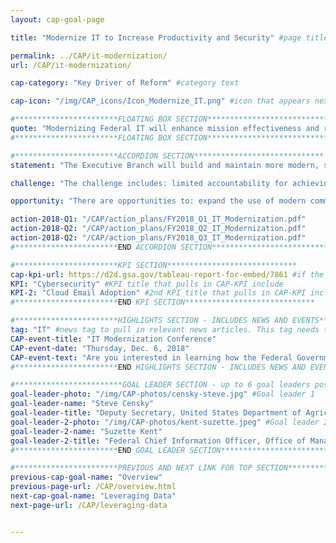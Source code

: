 ```yaml
---
layout: cap-goal-page

title: "Modernize IT to Increase Productivity and Security" #page title

permalink: ../CAP/it-modernization/
url: /CAP/it-modernization/

cap-category: "Key Driver of Reform" #category text

cap-icon: "/img/CAP_icons/Icon_Modernize_IT.png" #icon that appears next to title

#***********************FLOATING BOX SECTION*****************************
quote: "Modernizing Federal IT will enhance mission effectiveness and reduce mission risks, driving sustained change in Federal technology, deployment, security, and service delivery." #appears in the gray text box
#***********************FLOATING BOX SECTION*****************************

#***********************ACCORDION SECTION*****************************
statement: "The Executive Branch will build and maintain more modern, secure, and resilient information technology (IT) to enhance mission delivery and productivity – driving value by increasing efficiencies of Government IT spending while potentially reducing costs, increasing efficiencies, and enhancing citizen engagement and satisfaction with the services we provide." #first accordion text

challenge: "The challenge includes: limited accountability for achieving enterprise-wide outcomes that enhance IT service effectiveness and reduce cybersecurity risks; slow adoption of cutting edge commercial technologies due to onerous acquisition and authorization processes; and federal agencies employ patchwork network architectures and rely on legacy systems that are costly and difficult to secure and upgrade." #second accordion text

opportunity: "There are opportunities to: expand the use of modern commercial technologies that are effective, economical, and secure; reduce the impact of cybersecurity risks by safeguarding IT systems, sensitive data, and networks; leverage common solutions and innovative practices to improve efficiency, increase security, and ultimately meet citizens’ needs." #third accordion text

action-2018-Q1: "/CAP/action_plans/FY2018_Q1_IT_Modernization.pdf"
action-2018-Q2: "/CAP/action_plans/FY2018_Q2_IT_Modernization.pdf"
action-2018-Q2: "/CAP/action_plans/FY2018_Q3_IT_Modernization.pdf"
#***********************END ACCORDION SECTION*****************************

#***********************KPI SECTION*****************************
cap-kpi-url: https://d2d.gsa.gov/tableau-report-for-embed/7861 #if the CAP goal has a KPI, it will appear as a button under the title. The button links to the Tableau dashboard
KPI: "Cybersecurity" #KPI title that pulls in CAP-KPI include
KPI-2: "Cloud Email Adoption" #2nd KPI title that pulls in CAP-KPI include
#***********************END KPI SECTION*****************************

#***********************HIGHLIGHTS SECTION - INCLUDES NEWS AND EVENTS*****************************
tag: "IT" #news tag to pull in relevant news articles. This tag needs to be included in the "post" front matter
CAP-event-title: "IT Modernization Conference"
CAP-event-date: "Thursday, Dec. 6, 2018"
CAP-event-text: "Are you interested in learning how the Federal Government plans to improve the lives of American taxpayers by modernizing IT systems? Join the IT Modernization CAP Goal Team to find out how."
#***********************END HIGHLIGHTS SECTION - INCLUDES NEWS AND EVENTS*****************************

#************************GOAL LEADER SECTION - up to 6 goal leaders possible by creating up to 6 sections below***************************
goal-leader-photo: "/img/CAP-photos/censky-steve.jpg" #Goal leader 1
goal-leader-name: "Steve Censky"
goal-leader-title: "Deputy Secretary, United States Department of Agriculture"
goal-leader-2-photo: "/img/CAP-photos/kent-suzette.jpeg" #Goal leader 2
goal-leader-2-name: "Suzette Kent"
goal-leader-2-title: "Federal Chief Information Officer, Office of Management and Budget"
#***********************END GOAL LEADER SECTION*****************************8

#***********************PREVIOUS AND NEXT LINK FOR TOP SECTION*****************************8
previous-cap-goal-name: "Overview"
previous-page-url: /CAP/overview.html
next-cap-goal-name: "Leveraging Data"
next-page-url: /CAP/leveraging-data


---  
```

